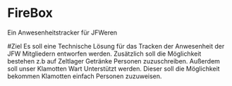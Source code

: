 # FireBox
Ein Anwesenheitstracker für JFWeren

#Ziel
Es soll eine Technische Lösung für das Tracken der Anwesenheit der JFW Mitgliedern entworfen werden. 
Zusätzlich soll die Möglichkeit bestehen z.b auf Zeltlager Getränke Personen zuzuschreiben. 
Außerdem soll unser Klamotten Wart Unterstützt werden. Dieser soll die Möglichkeit bekommen Klamotten einfach Personen zuzuweisen.
